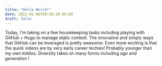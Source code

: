 ```yaml
---
title: "Hello World!"
date: 2022-02-06T09:50:29-05:00
draft: false
---
```

Today, I'm taking on a few housekeeping tasks including playing with GitHub + Hugo to manage static content.  The innovative and simply ways that GitHub can be leveraged is pretty awesome.  Even more exciting is that the quick videos are by very early career techies!  Probably younger than my own kiddos.  Diversity takes on many forms including *age* and *generation* !  
